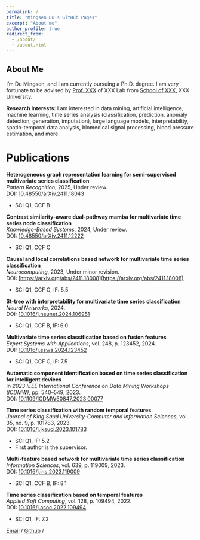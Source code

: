 ```yaml
---
permalink: /
title: "Mingsen Du's GitHub Pages"
excerpt: "About me"
author_profile: true
redirect_from: 
  - /about/
  - /about.html
---
```




About Me
------
I’m Du Mingsen, and I am currently pursuing a Ph.D. degree. I am very fortunate to be advised by [Prof. XXX](https://) of XXX Lab from [School of XXX](https://), XXX University.

**Research Interests:**
I am interested in data mining, artificial intelligence, machine learning, time series analysis (classification, prediction, anomaly detection, generation, imputation), large language models, interpretability, spatio-temporal data analysis, biomedical signal processing, blood pressure estimation, and more.

# Publications

**Heterogeneous graph representation learning for semi-supervised multivariate series classification**  
   *Pattern Recognition*, 2025, Under review.  
   DOI: [10.48550/arXiv.2411.18043](https://arxiv.org/abs/2411.18043)  
   - SCI Q1, CCF B
     
**Contrast similarity-aware dual-pathway mamba for multivariate time series node classification**  
   *Knowledge-Based Systems*, 2024, Under review.  
   DOI: [10.48550/arXiv.2411.12222](https://doi.org/10.48550/arXiv.2411.12222)  
   - SCI Q1, CCF C

**Causal and local correlations based network for multivariate time series classification**  
   *Neurocomputing*, 2023, Under minor revision.  
   DOI: [https://arxiv.org/abs/2411.18008](https://arxiv.org/abs/2411.18008)
   - SCI Q1, CCF C, IF: 5.5

**St-tree with interpretability for multivariate time series classification**  
   *Neural Networks*, 2024.  
   DOI: [10.1016/j.neunet.2024.106951](https://doi.org/10.1016/j.neunet.2024.106951)  
   - SCI Q1, CCF B, IF: 6.0

**Multivariate time series classification based on fusion features**  
   *Expert Systems with Applications*, vol. 248, p. 123452, 2024.  
   DOI: [10.1016/j.eswa.2024.123452](https://doi.org/10.1016/j.eswa.2024.123452)  
   - SCI Q1, CCF C, IF: 7.5

**Automatic component identification based on time series classification for intelligent devices**  
   In *2023 IEEE International Conference on Data Mining Workshops (ICDMW)*, pp. 540–549, 2023.  
   DOI: [10.1109/ICDMW60847.2023.00077](https://doi.org/10.1109/ICDMW60847.2023.00077)

**Time series classification with random temporal features**  
   *Journal of King Saud University-Computer and Information Sciences*, vol. 35, no. 9, p. 101783, 2023.  
   DOI: [10.1016/j.jksuci.2023.101783](https://doi.org/10.1016/j.jksuci.2023.101783)  
   - SCI Q1, IF: 5.2  
   - First author is the supervisor.
   
**Multi-feature based network for multivariate time series classification**  
   *Information Sciences*, vol. 639, p. 119009, 2023.  
   DOI: [10.1016/j.ins.2023.119009](https://doi.org/10.1016/j.ins.2023.119009)  
   - SCI Q1, CCF B, IF: 8.1

 **Time series classification based on temporal features**  
   *Applied Soft Computing*, vol. 128, p. 109494, 2022.  
   DOI: [10.1016/j.asoc.2022.109494](https://doi.org/10.1016/j.asoc.2022.109494)  
   - SCI Q1, IF: 7.2  


 

 



 


[Email](mailto:mingsendu@163.com) / [Github](https://github.com/dumingsen) / 

<!--More info about configuring academicpages can be found in [the guide](https://academicpages.github.io/markdown/). The [guides for the Minimal Mistakes theme](https://mmistakes.github.io/minimal-mistakes/docs/configuration/) (which this theme was forked from) might also be helpful.-->

